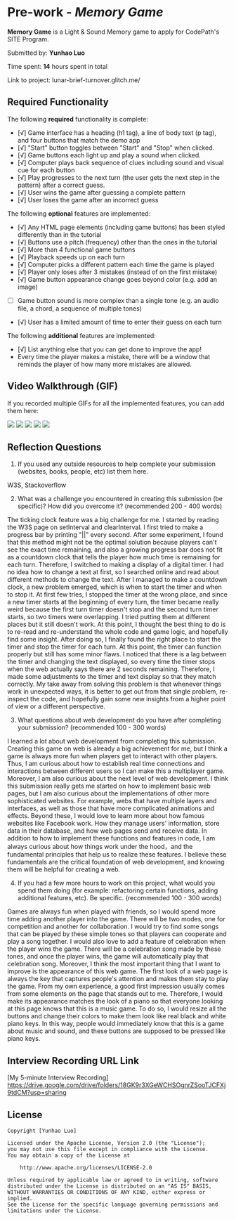 # Pre-work - *Memory Game*

**Memory Game** is a Light & Sound Memory game to apply for CodePath's SITE Program. 

Submitted by: **Yunhao Luo**

Time spent: **14** hours spent in total

Link to project: lunar-brief-turnover.glitch.me/

## Required Functionality

The following **required** functionality is complete:

* [√] Game interface has a heading (h1 tag), a line of body text (p tag), and four buttons that match the demo app
* [√] "Start" button toggles between "Start" and "Stop" when clicked. 
* [√] Game buttons each light up and play a sound when clicked. 
* [√] Computer plays back sequence of clues including sound and visual cue for each button
* [√] Play progresses to the next turn (the user gets the next step in the pattern) after a correct guess. 
* [√] User wins the game after guessing a complete pattern
* [√] User loses the game after an incorrect guess

The following **optional** features are implemented:

* [√] Any HTML page elements (including game buttons) has been styled differently than in the tutorial
* [√] Buttons use a pitch (frequency) other than the ones in the tutorial
* [√] More than 4 functional game buttons
* [√] Playback speeds up on each turn
* [√] Computer picks a different pattern each time the game is played
* [√] Player only loses after 3 mistakes (instead of on the first mistake)
* [√] Game button appearance change goes beyond color (e.g. add an image)
* [ ] Game button sound is more complex than a single tone (e.g. an audio file, a chord, a sequence of multiple tones)
* [√] User has a limited amount of time to enter their guess on each turn

The following **additional** features are implemented:

- [√] List anything else that you can get done to improve the app!
- Every time the player makes a mistake, there will be a window that reminds the player of how many more mistakes are allowed.

## Video Walkthrough (GIF)

If you recorded multiple GIFs for all the implemented features, you can add them here:

![](https://i.imgur.com/Rnu9pLy.gif)
![](https://i.imgur.com/VWA4dlh.gif)
![](https://i.imgur.com/EtEzNpr.gif)
![](https://i.imgur.com/LgKIkxp.gif)
![](https://i.imgur.com/t3Zg9Bw.gif)


## Reflection Questions
1. If you used any outside resources to help complete your submission (websites, books, people, etc) list them here. 

W3S, Stackoverflow

2. What was a challenge you encountered in creating this submission (be specific)? How did you overcome it? (recommended 200 - 400 words)

The ticking clock feature was a big challenge for me. I started by reading the W3S page on setInterval and clearInterval. I first tried to make a progress
bar by printing "||" every second. After some experiment, I found that this method might not be the optimal solution because players can't see the exact
time remaining, and also a growing progress bar does not fit as a countdown clock that tells the player how much time is remaining for each turn.
Therefore, I switched to making a display of a digital timer. I had no idea how to change a text at first, so I searched online and read about different 
methods to change the text. After I managed to make a countdown clock, a new problem emerged, which is when to start the timer and when to stop it. 
At first few tries, I stopped the timer at the wrong place, and since a new timer starts at the beginning of every turn, the timer became really weird 
because the first turn timer doesn't stop and the second turn timer starts, so two timers were overlapping. I tried putting them at different places but
it still doesn't work. At this point, I thought the best thing to do is to re-read and re-understand the whole code and game logic, and hopefully find some 
insight.  After doing so, I finally found the right place to start the timer and stop the timer for each turn. At this point, the timer can function 
properly but still has some minor flaws. I noticed that there is a lag between the timer and changing the text displayed, so every time the timer stops when 
the web actually says there are 2 seconds remaining. Therefore, I made some adjustments to the timer and text display so that they match correctly. My take
away from solving this problem is that whenever things work in unexpected ways, it is better to get out from that single problem, re-inspect the code,
and hopefully gain some new insights from a higher point of view or a different perspective.


3. What questions about web development do you have after completing your submission? (recommended 100 - 300 words) 

I learned a lot about web development from completing this submission. Creating this game on web is already a big achievement for me, but I think a game
is always more fun when players get to interact with other players. Thus, I am curious about how to establish real time connections and interactions between
different users so I can make this a multiplayer game. Moreover, I am also curious about the next level of web development. I think this submission really
gets me started on how to implement basic web pages, but I am also curious about the implementations of other more sophisticated websites. For example, webs that
have multiple layers and interfaces, as well as those that have more complicated animations and effects. Beyond these, I would love to learn more about how famous
websites like Facebook work. How they manage users' information, store data in their database, and how web pages send and receive data. In addition to how to
implement these functions and features in code, I am always curious about how things work under the hood，and the fundamental principles that help us to
realize these features. I believe these fundamentals are the critical foundation of web development, and knowing them will be helpful for creating a web.


4. If you had a few more hours to work on this project, what would you spend them doing (for example: refactoring certain functions, adding additional features, etc). Be specific. (recommended 100 - 300 words) 

Games are always fun when played with friends, so I would spend more time adding another player into the game. There will be two modes, one for competition and 
another for collaboration. I would try to find some songs that can be played by these simple tones so that players can cooperate and play a song together. I would
also love to add a feature of celebration when the player wins the game. There will be a celebration song made by these tones, and once the player wins, the game
will automatically play that celebration song. Moreover, I think the most important thing that I want to improve is the appearance of this web game. The first 
look of a web page is always the key that captures people's attention and makes them stay to play the game. From my own experience, a good first impression usually comes from 
some elements on the page that stands out to me. Therefore, I would make its appearance matches the look of a piano so that everyone looking at this page knows that 
this is a music game. To do so, I would resize all the buttons and change their colors to make them look like real black and white piano keys. In this way, people would 
immediately know that this is a game about music and sound, and these buttons are supposed to be pressed like piano keys.



## Interview Recording URL Link

[My 5-minute Interview Recording]
https://drive.google.com/drive/folders/18GK9r3XGeWCHSOgnrZSooTJCFXj9tdCM?usp=sharing


## License

    Copyright [Yunhao Luo]

    Licensed under the Apache License, Version 2.0 (the "License");
    you may not use this file except in compliance with the License.
    You may obtain a copy of the License at

        http://www.apache.org/licenses/LICENSE-2.0

    Unless required by applicable law or agreed to in writing, software
    distributed under the License is distributed on an "AS IS" BASIS,
    WITHOUT WARRANTIES OR CONDITIONS OF ANY KIND, either express or implied.
    See the License for the specific language governing permissions and
    limitations under the License.
